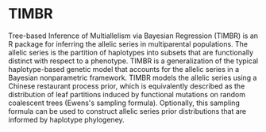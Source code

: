 # TIMBR
Tree-based Inference of Multiallelism via Bayesian Regression (TIMBR) is an R package for inferring the allelic series in multiparental populations. The allelic series is the partition of haplotypes into subsets that are functionally distinct with respect to a phenotype. TIMBR is a generalization of the typical haplotype-based genetic model that accounts for the allelic series in a Bayesian nonparametric framework. TIMBR models the allelic series using a Chinese restaurant process prior, which is equivalently described as the distribution of leaf partitions induced by functional mutations on random coalescent trees (Ewens's sampling formula). Optionally, this sampling formula can be used to construct allelic series prior distributions that are informed by haplotype phylogeney.

